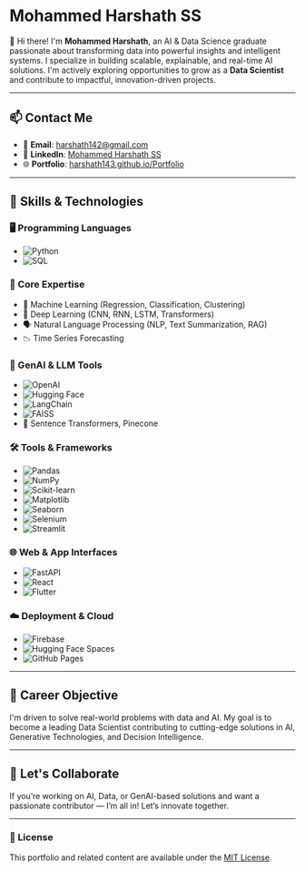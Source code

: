 # Mohammed Harshath SS

👋 Hi there! I'm **Mohammed Harshath**, an AI & Data Science graduate passionate about transforming data into powerful insights and intelligent systems. I specialize in building scalable, explainable, and real-time AI solutions. I'm actively exploring opportunities to grow as a **Data Scientist** and contribute to impactful, innovation-driven projects.

---

## 📫 Contact Me

- 📧 **Email**: [harshath142@gmail.com](mailto:harshath142@gmail.com)  
- 💼 **LinkedIn**: [Mohammed Harshath SS](https://www.linkedin.com/in/mohammed-harshath-ss-a68435208/)  
- 🌐 **Portfolio**: [harshath143.github.io/Portfolio](https://harshath143.github.io/Portfolio/)

---

## 🧠 Skills & Technologies

### 🖥 Programming Languages
- ![Python](https://img.shields.io/badge/Python-3670A0?logo=python&logoColor=white)  
- ![SQL](https://img.shields.io/badge/SQL-4479A1?logo=mysql&logoColor=white)

### 🧩 Core Expertise
- 🤖 Machine Learning (Regression, Classification, Clustering)
- 🧠 Deep Learning (CNN, RNN, LSTM, Transformers)
- 🗣️ Natural Language Processing (NLP, Text Summarization, RAG)
- 📉 Time Series Forecasting

### 🧠 GenAI & LLM Tools
- ![OpenAI](https://img.shields.io/badge/OpenAI-412991?logo=openai&logoColor=white)
- ![Hugging Face](https://img.shields.io/badge/HuggingFace-FFD21F?logo=huggingface&logoColor=black)
- ![LangChain](https://img.shields.io/badge/LangChain-000000?logo=data:image/svg+xml;base64,<svg_placeholder>&logoColor=white)
- ![FAISS](https://img.shields.io/badge/FAISS-0066cc?style=flat&logo=data:image/svg+xml;base64,<svg_placeholder>&logoColor=white)
- 🧠 Sentence Transformers, Pinecone

### 🛠️ Tools & Frameworks
- ![Pandas](https://img.shields.io/badge/Pandas-150458?logo=pandas&logoColor=white)
- ![NumPy](https://img.shields.io/badge/NumPy-013243?logo=numpy&logoColor=white)
- ![Scikit-learn](https://img.shields.io/badge/Scikit--learn-F7931E?logo=scikit-learn&logoColor=white)
- ![Matplotlib](https://img.shields.io/badge/Matplotlib-11557C?logo=matplotlib&logoColor=white)
- ![Seaborn](https://img.shields.io/badge/Seaborn-4B8BBE?logo=python&logoColor=white)
- ![Selenium](https://img.shields.io/badge/Selenium-43B02A?logo=selenium&logoColor=white)
- ![Streamlit](https://img.shields.io/badge/Streamlit-FF4B4B?logo=streamlit&logoColor=white)

### 🌐 Web & App Interfaces
- ![FastAPI](https://img.shields.io/badge/FastAPI-009688?logo=fastapi&logoColor=white)
- ![React](https://img.shields.io/badge/React-20232A?logo=react&logoColor=61DAFB)
- ![Flutter](https://img.shields.io/badge/Flutter-02569B?logo=flutter&logoColor=white)

### ☁️ Deployment & Cloud
- ![Firebase](https://img.shields.io/badge/Firebase-FFCA28?logo=firebase&logoColor=black)
- ![Hugging Face Spaces](https://img.shields.io/badge/Spaces-FFD21F?logo=huggingface&logoColor=black)
- ![GitHub Pages](https://img.shields.io/badge/GitHub%20Pages-121013?logo=github&logoColor=white)

---

## 🎯 Career Objective

I'm driven to solve real-world problems with data and AI. My goal is to become a leading Data Scientist contributing to cutting-edge solutions in AI, Generative Technologies, and Decision Intelligence.

---

## 🤝 Let's Collaborate

If you’re working on AI, Data, or GenAI-based solutions and want a passionate contributor — I’m all in! Let’s innovate together.

---

### 📜 License

This portfolio and related content are available under the [MIT License](./LICENSE).
